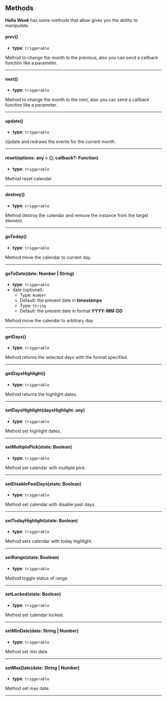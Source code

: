 ## Methods
**Hello Week** has some methods that allow gives you the ability to manipulate.

#### prev()
- **type**: `triggerable`

Method to change the month to the previous, also you can send a callback function like a parameter.

---

#### next()
- **type**: `triggerable`

Method to change the month to the next, also you can send a callback function like a parameter.

---

#### update()
- **type**: `triggerable`

Update and redraws the events for the current month.

---

#### reset(options: any = {}, callback?: Function)
- **type**: `triggerable`

Method reset calendar.

---

#### destroy()
- **type**: `triggerable`

Method destroy the calendar and remove the instance from the target element.

---

#### goToday()
- **type**: `triggerable`

Method move the calendar to current day.

---

#### goToDate(date: Number | String)
- **type**: `triggerable`
- date (optional):
  - Type: `Number`
  - Default: the present date in **timestamps**
  - Type: `String`
  - Default: the present date in format **YYYY-MM-DD**

Method move the calendar to arbitrary day.

---

#### getDays()
- **type**: `triggerable`

Method returns the selected days with the format specified.

---

#### getDaysHighlight()
- **type**: `triggerable`

Method returns the highlight dates.

---

#### setDaysHighlight(daysHighlight: any)
- **type**: `triggerable`

Method set highlight dates.

---

#### setMultiplePick(state: Boolean)
- **type**: `triggerable`

Method set calendar with multiple pick.

---

#### setDisablePastDays(state: Boolean)
- **type**: `triggerable`

Method set calendar with disable past days.

---

#### setTodayHighlight(state: Boolean)
- **type**: `triggerable`

Method sets calendar with today highlight.

---

#### setRange(state: Boolean)
- **type**: `triggerable`

Method toggle status of range.

---

#### setLocked(state: Boolean)
- **type**: `triggerable`

Method set calendar locked.

---


#### setMinDate(date: String | Number)
- **type**: `triggerable`

Method set min date.

---


#### setMaxDate(date: String | Number)
- **type**: `triggerable`

Method set max date.

---
